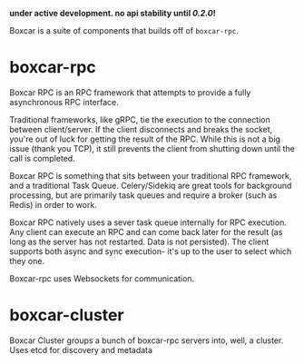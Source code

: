 **under active development. no api stability until _0.2.0_!**

Boxcar is a suite of components that builds off of `boxcar-rpc`.

# boxcar-rpc
Boxcar RPC is an RPC framework that attempts to provide a fully asynchronous RPC interface.

Traditional frameworks, like gRPC, tie the execution to the connection between client/server. If the client disconnects 
and breaks the socket, you're out of luck for getting the result of the RPC.  While this is not a big issue (thank you TCP),
it still prevents the client from shutting down until the call is completed. 

Boxcar RPC is something that sits between your traditional RPC framework, and a traditional Task Queue. Celery/Sidekiq
are great tools for background processing, but are primarily task queues and require a broker (such as Redis) in order 
to work. 

Boxcar RPC natively uses a sever task queue internally for RPC execution. Any client can execute an RPC and can come back
later for the result (as long as the server has not restarted. Data is not persisted). The client supports both async
and sync execution- it's up to the user to select which they one.

Boxcar-rpc uses Websockets for communication.

# boxcar-cluster
Boxcar Cluster groups a bunch of boxcar-rpc servers into, well, a cluster. Uses etcd for discovery and metadata
